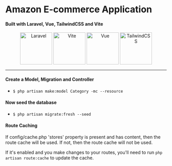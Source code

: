 # Amazon E-commerce Application

#### Built with Laravel, Vue, TailwindCSS and Vite

<p align="center">
  <img src="https://laravel.com/img/logomark.min.svg" alt="Laravel" width="100">
  <img src="https://vitejs.dev/logo.svg" alt="Vite" width="100">
  <img src="https://vuejs.org/logo.svg" alt="Vue" width="100">
  <img src="https://upload.wikimedia.org/wikipedia/commons/d/d5/Tailwind_CSS_Logo.svg" alt="TailwindCSS" width="100">
</p>

<hr />

#### Create a Model, Migration and Controller

-   `$ php artisan make:model Category -mc --resource`

#### Now seed the database

-   `$ php artisan migrate:fresh --seed`


#### Route Caching
If config/cache.php 'stores' property is present and has content, then the route cache will be used. If not, then the route cache will not be used.

If it's enabled and you make changes to your routes, you'll need to run `php artisan route:cache` to update the cache.
